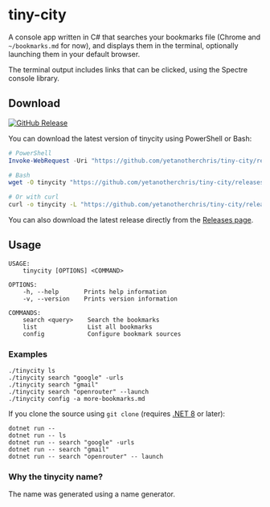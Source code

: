 # tiny-city
A console app written in C# that searches your bookmarks file (Chrome and ``~/bookmarks.md`` for now), and displays them in the terminal, 
optionally launching them in your default browser.

The terminal output includes links that can be clicked, using the Spectre console library.

## Download

[![GitHub Release](https://img.shields.io/github/v/release/yetanotherchris/tiny-city?logo=github&sort=semver)](https://github.com/yetanotherchris/tiny-city/releases/latest/)

You can download the latest version of tinycity using PowerShell or Bash:

```powershell
# PowerShell
Invoke-WebRequest -Uri "https://github.com/yetanotherchris/tiny-city/releases/latest/download/tinycity.exe" -OutFile "tinycity.exe"
```

```bash
# Bash
wget -O tinycity "https://github.com/yetanotherchris/tiny-city/releases/latest/download/tinycity"

# Or with curl
curl -o tinycity -L "https://github.com/yetanotherchris/tiny-city/releases/latest/download/tinycity"
```

You can also download the latest release directly from the [Releases page](https://github.com/yetanotherchris/tiny-city/releases).

## Usage

```
USAGE:
    tinycity [OPTIONS] <COMMAND>

OPTIONS:
    -h, --help       Prints help information
    -v, --version    Prints version information

COMMANDS:
    search <query>    Search the bookmarks
    list              List all bookmarks
    config            Configure bookmark sources
```

### Examples
```
./tinycity ls
./tinycity search "google" -urls
./tinycity search "gmail"
./tinycity search "openrouter" --launch
./tinycity config -a more-bookmarks.md
```

If you clone the source using `git clone` (requires [.NET 8](https://dotnet.microsoft.com/en-us/download/dotnet/8.0) or later):

```
dotnet run --
dotnet run -- ls
dotnet run -- search "google" -urls
dotnet run -- search "gmail"
dotnet run -- search "openrouter" -- launch
```

### Why the tinycity name?
The name was generated using a name generator.